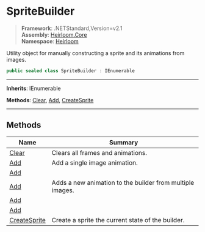 # SpriteBuilder

> **Framework**: .NETStandard,Version=v2.1  
> **Assembly**: [Heirloom.Core][0]  
> **Namespace**: [Heirloom][0]  

Utility object for manually constructing a sprite and its animations from images.

```cs
public sealed class SpriteBuilder : IEnumerable
```

--------------------------------------------------------------------------------

**Inherits**: IEnumerable

**Methods**: [Clear][1], [Add][2], [CreateSprite][3]

--------------------------------------------------------------------------------

## Methods

| Name              | Summary                                                   |
|-------------------|-----------------------------------------------------------|
| [Clear][1]        | Clears all frames and animations.                         |
| [Add][2]          | Add a single image animation.                             |
| [Add][2]          |                                                           |
| [Add][2]          | Adds a new animation to the builder from multiple images. |
| [Add][2]          |                                                           |
| [Add][2]          |                                                           |
| [CreateSprite][3] | Create a sprite the current state of the builder.         |

[0]: ..\Heirloom.Core.md
[1]: Heirloom.SpriteBuilder.Clear.md
[2]: Heirloom.SpriteBuilder.Add.md
[3]: Heirloom.SpriteBuilder.CreateSprite.md
